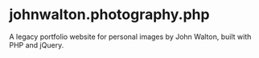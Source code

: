 # johnwalton.photography.php
A legacy portfolio website for personal images by John Walton, built with PHP and jQuery.
